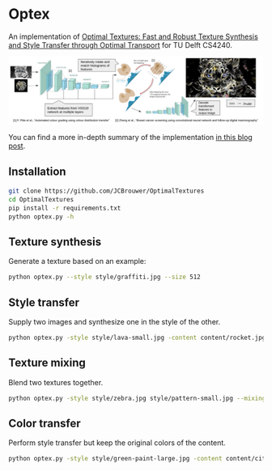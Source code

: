 # Optex
An implementation of [Optimal Textures: Fast and Robust Texture Synthesis and Style Transfer through Optimal Transport](https://arxiv.org/abs/2010.14702) for TU Delft CS4240.

![Simplified diagram of the algorithm](algo.jpg)

You can find a more in-depth summary of the implementation [in this blog post](https://wavefunk.xyz/optex).

## Installation
```bash
git clone https://github.com/JCBrouwer/OptimalTextures
cd OptimalTextures
pip install -r requirements.txt
python optex.py -h
```

## Texture synthesis

Generate a texture based on an example:
```bash
python optex.py --style style/graffiti.jpg --size 512
```

## Style transfer

Supply two images and synthesize one in the style of the other.
```bash
python optex.py -style style/lava-small.jpg -content content/rocket.jpg --content_strength 0.2
```

## Texture mixing

Blend two textures together.

```bash
python optex.py -style style/zebra.jpg style/pattern-small.jpg --mixing_alpha 0.5  
```

## Color transfer

Perform style transfer but keep the original colors of the content.

```bash
python optex.py -style style/green-paint-large.jpg -content content/city.jpg --style_scale 0.5 --content_strength 0.2 --color_transfer opt --size 1024
```
